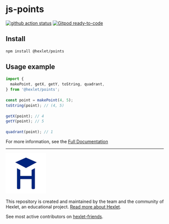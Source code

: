 # js-points

[![github action status](https://github.com/hexlet-components/js-points/workflows/Node%20CI/badge.svg)](https://github.com/hexlet-components/js-points/actions)
[![Gitpod ready-to-code](https://img.shields.io/badge/Gitpod-ready--to--code-blue?logo=gitpod)](https://gitpod.io/#https://github.com/hexlet-components/js-points/blob/master/index.js)

## Install

```sh
npm install @hexlet/points
```

## Usage example

```javascript
import {
  makePoint, getX, getY, toString, quadrant,
} from '@hexlet/points';

const point = makePoint(4, 5);
toString(point); // (4, 5)

getX(point); // 4
getY(point); // 5

quadrant(point); // 1
```

For more information, see the [Full Documentation](https://github.com/hexlet-components/js-points/tree/master/docs)

---

[![Hexlet Ltd. logo](https://raw.githubusercontent.com/Hexlet/assets/master/images/hexlet_logo128.png)](https://hexlet.io?utm_source=github&utm_medium=link&utm_campaign=js-points)

This repository is created and maintained by the team and the community of Hexlet, an educational project. [Read more about Hexlet](https://hexlet.io?utm_source=github&utm_medium=link&utm_campaign=js-points).

See most active contributors on [hexlet-friends](https://friends.hexlet.io/).
